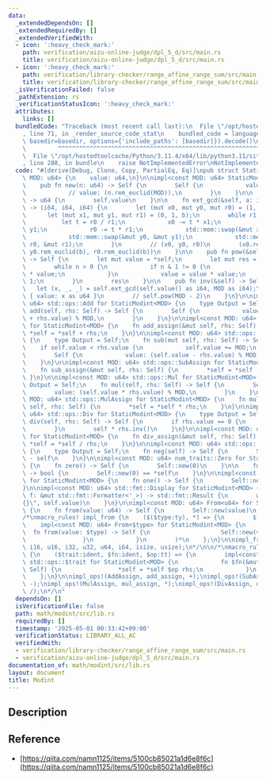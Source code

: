 ```yaml
---
data:
  _extendedDependsOn: []
  _extendedRequiredBy: []
  _extendedVerifiedWith:
  - icon: ':heavy_check_mark:'
    path: verification/aizu-online-judge/dpl_5_d/src/main.rs
    title: verification/aizu-online-judge/dpl_5_d/src/main.rs
  - icon: ':heavy_check_mark:'
    path: verification/library-checker/range_affine_range_sum/src/main.rs
    title: verification/library-checker/range_affine_range_sum/src/main.rs
  _isVerificationFailed: false
  _pathExtension: rs
  _verificationStatusIcon: ':heavy_check_mark:'
  attributes:
    links: []
  bundledCode: "Traceback (most recent call last):\n  File \"/opt/hostedtoolcache/Python/3.11.4/x64/lib/python3.11/site-packages/onlinejudge_verify/documentation/build.py\"\
    , line 71, in _render_source_code_stat\n    bundled_code = language.bundle(stat.path,\
    \ basedir=basedir, options={'include_paths': [basedir]}).decode()\n          \
    \         ^^^^^^^^^^^^^^^^^^^^^^^^^^^^^^^^^^^^^^^^^^^^^^^^^^^^^^^^^^^^^^^^^^^^^^^^^^^^^^^^^\n\
    \  File \"/opt/hostedtoolcache/Python/3.11.4/x64/lib/python3.11/site-packages/onlinejudge_verify/languages/rust.py\"\
    , line 288, in bundle\n    raise NotImplementedError\nNotImplementedError\n"
  code: "#[derive(Debug, Clone, Copy, PartialEq, Eq)]\npub struct StaticModint<const\
    \ MOD: u64> {\n    value: u64,\n}\n\nimpl<const MOD: u64> StaticModint<MOD> {\n\
    \    pub fn new(n: u64) -> Self {\n        Self {\n            value: (n % MOD),\n\
    \            // value: (n.rem_euclid(MOD)),\n        }\n    }\n\n    pub fn value(&self)\
    \ -> u64 {\n        self.value\n    }\n\n    fn ext_gcd(&self, a: i64, b: i64)\
    \ -> (i64, i64, i64) {\n        let (mut x0, mut y0, mut r0) = (1, 0, a);\n  \
    \      let (mut x1, mut y1, mut r1) = (0, 1, b);\n        while r1 != 0 {\n  \
    \          let t = r0 / r1;\n            x0 -= t * x1;\n            y0 -= t *\
    \ y1;\n            r0 -= t * r1;\n            std::mem::swap(&mut x0, &mut x1);\n\
    \            std::mem::swap(&mut y0, &mut y1);\n            std::mem::swap(&mut\
    \ r0, &mut r1);\n        }\n        // (x0, y0, r0)\n        (x0.rem_euclid(b),\
    \ y0.rem_euclid(b), r0.rem_euclid(b))\n    }\n\n    pub fn pow(&self, mut n: u64)\
    \ -> Self {\n        let mut value = *self;\n        let mut res = Self::new(1);\n\
    \        while n > 0 {\n            if n & 1 != 0 {\n                res = res\
    \ * value;\n            }\n            value = value * value;\n            n >>=\
    \ 1;\n        }\n        res\n    }\n\n    pub fn inv(&self) -> Self {\n     \
    \   let (x, _, _) = self.ext_gcd(self.value() as i64, MOD as i64);\n        Self\
    \ { value: x as u64 }\n        // self.pow(MOD - 2)\n    }\n}\n\nimpl<const MOD:\
    \ u64> std::ops::Add for StaticModint<MOD> {\n    type Output = Self;\n    fn\
    \ add(self, rhs: Self) -> Self {\n        Self {\n            value: (self.value\
    \ + rhs.value) % MOD,\n        }\n    }\n}\n\nimpl<const MOD: u64> std::ops::AddAssign\
    \ for StaticModint<MOD> {\n    fn add_assign(&mut self, rhs: Self) {\n       \
    \ *self = *self + rhs;\n    }\n}\n\nimpl<const MOD: u64> std::ops::Sub for StaticModint<MOD>\
    \ {\n    type Output = Self;\n    fn sub(mut self, rhs: Self) -> Self {\n    \
    \    if self.value < rhs.value {\n            self.value += MOD;\n        }\n\
    \        Self {\n            value: (self.value - rhs.value) % MOD,\n        }\n\
    \    }\n}\n\nimpl<const MOD: u64> std::ops::SubAssign for StaticModint<MOD> {\n\
    \    fn sub_assign(&mut self, rhs: Self) {\n        *self = *self - rhs;\n   \
    \ }\n}\n\nimpl<const MOD: u64> std::ops::Mul for StaticModint<MOD> {\n    type\
    \ Output = Self;\n    fn mul(self, rhs: Self) -> Self {\n        Self {\n    \
    \        value: (self.value * rhs.value) % MOD,\n        }\n    }\n}\n\nimpl<const\
    \ MOD: u64> std::ops::MulAssign for StaticModint<MOD> {\n    fn mul_assign(&mut\
    \ self, rhs: Self) {\n        *self = *self * rhs;\n    }\n}\n\nimpl<const MOD:\
    \ u64> std::ops::Div for StaticModint<MOD> {\n    type Output = Self;\n    fn\
    \ div(self, rhs: Self) -> Self {\n        if rhs.value == 0 {\n            panic!();\n\
    \        }\n        self * rhs.inv()\n    }\n}\n\nimpl<const MOD: u64> std::ops::DivAssign\
    \ for StaticModint<MOD> {\n    fn div_assign(&mut self, rhs: Self) {\n       \
    \ *self = *self / rhs;\n    }\n}\n\nimpl<const MOD: u64> std::ops::Neg for StaticModint<MOD>\
    \ {\n    type Output = Self;\n    fn neg(self) -> Self {\n        Self::new(0)\
    \ - self\n    }\n}\n\nimpl<const MOD: u64> num_traits::Zero for StaticModint<MOD>\
    \ {\n    fn zero() -> Self {\n        Self::new(0)\n    }\n\n    fn is_zero(&self)\
    \ -> bool {\n        Self::new(0) == *self\n    }\n}\n\nimpl<const MOD: u64> num_traits::One\
    \ for StaticModint<MOD> {\n    fn one() -> Self {\n        Self::new(1)\n    }\n\
    }\n\nimpl<const MOD: u64> std::fmt::Display for StaticModint<MOD> {\n    fn fmt(&self,\
    \ f: &mut std::fmt::Formatter<'_>) -> std::fmt::Result {\n        write!(f, \"\
    {}\", self.value)\n    }\n}\n\nimpl<const MOD: u64> From<u64> for StaticModint<MOD>\
    \ {\n    fn from(value: u64) -> Self {\n        Self::new(value)\n    }\n}\n\n\
    /*\nmacro_rules! impl_from {\n    ($($type:ty), *) => {\n        $(\n        \
    \    impl<const MOD: u64> From<$type> for StaticModint<MOD> {\n              \
    \  fn from(value: $type) -> Self {\n                    Self::new(value as u64)\n\
    \                }\n            }\n        )*\n    };\n}\n\nimpl_from!(i8, u8,\
    \ i16, u16, i32, u32, u64, i64, isize, usize);\n*/\n\n/*\nmacro_rules! impl_ops\
    \ {\n    ($trait:ident, $fn:ident, $op:tt) => {\n        impl<const MOD: u64>\
    \ std::ops::$trait for StaticModint<MOD> {\n            fn $fn(&mut self, rhs:\
    \ Self) {\n                *self = *self $op rhs;\n            }\n        }\n\
    \    };\n}\n\nimpl_ops!(AddAssign, add_assign, +);\nimpl_ops!(SubAssign, sub_assign,\
    \ -);\nimpl_ops!(MulAssign, mul_assign, *);\nimpl_ops!(DivAssign, div_assign,\
    \ /);\n*/\n"
  dependsOn: []
  isVerificationFile: false
  path: math/modint/src/lib.rs
  requiredBy: []
  timestamp: '2025-05-01 00:33:42+09:00'
  verificationStatus: LIBRARY_ALL_AC
  verifiedWith:
  - verification/library-checker/range_affine_range_sum/src/main.rs
  - verification/aizu-online-judge/dpl_5_d/src/main.rs
documentation_of: math/modint/src/lib.rs
layout: document
title: Modint
---
```


## Description

## Reference

- [https://qiita.com/namn1125/items/5100cb85021a1d6e8f6c](https://qiita.com/namn1125/items/5100cb85021a1d6e8f6c)
